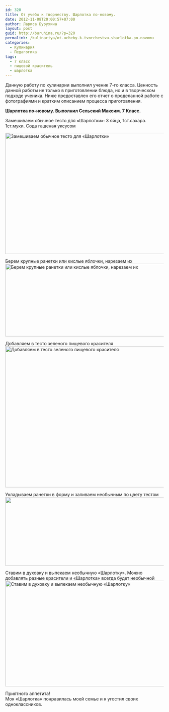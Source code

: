 ```yaml
---
id: 320
title: От учебы к творчеству. Шарлотка по-новому.
date: 2012-11-08T20:00:57+07:00
author: Лариса Бурухина
layout: post
guid: http://buruhina.ru/?p=320
permalink: /kulinariya/ot-ucheby-k-tvorchestvu-sharlotka-po-novomu
categories:
  - Кулинария
  - Педагогика
tags:
  - 7 класс
  - пищевой краситель
  - шарлотка
---
```

Данную работу по кулинарии выполнил ученик 7-го класса. Ценность данной работы не только в приготовлении блюда, но и в творческом подходе ученика. Ниже предоставлен его отчет о проделанной работе с фотографиями и кратким описанием процесса приготовления.

**Шарлотка по-новому. Выполнил Сельский Максим. 7 Класс.**

Замешиваем обычное тесто для «Шарлотки»: 3 яйца, 1ст.сахара. 1ст.муки. Сода гашеная уксусом

<img src="http://buruhina.ru/wp-content/uploads/2012/11/shar2.jpg" alt="Замешиваем обычное тесто для «Шарлотки»" title="Замешиваем обычное тесто для «Шарлотки»" width="517" height="385" class="aligncenter size-full wp-image-333" />  
<!--more-->

  
Берем крупные ранетки или кислые яблочки, нарезаем их  
<img src="http://buruhina.ru/wp-content/uploads/2012/11/shar52.jpg" alt="Берем крупные ранетки или кислые яблочки, нарезаем их" title="Берем крупные ранетки или кислые яблочки, нарезаем их" width="600" height="231" class="aligncenter size-full wp-image-338" /> 

Добавляем в тесто зеленого пищевого красителя  
<img src="http://buruhina.ru/wp-content/uploads/2012/11/shar3.jpg" alt="Добавляем в тесто зеленого пищевого красителя" title="Добавляем в тесто зеленого пищевого красителя" width="600" height="449" class="aligncenter size-full wp-image-334" /> 

Укладываем ранетки в форму и заливаем необычным по цвету тестом  
<img src="http://buruhina.ru/wp-content/uploads/2012/11/shar4-300x109.jpg" alt="" title="shar4" width="600" height="218" class="aligncenter size-medium wp-image-335" /> 

Ставим в духовку и выпекаем необычную «Шарлотку». Можно добавлять разные красители и «Шарлотка» всегда будет необычной  
<img src="http://buruhina.ru/wp-content/uploads/2012/11/shar5.jpg" alt="Ставим в духовку и выпекаем необычную «Шарлотку»" title="Ставим в духовку и выпекаем необычную «Шарлотку»" width="600" height="336" class="aligncenter size-full wp-image-336" /> </a>

Приятного аппетита!  
Моя «Шарлотка» понравилась моей семье и я угостил своих одноклассников.